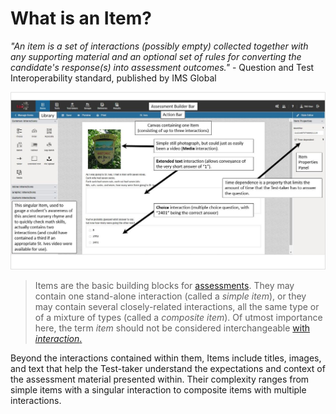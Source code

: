<!--
created_at: 2015-05-15
authors:         
    - "Ben Angel"    
--> 

# What is an Item?

*"An item is a set of interactions (possibly empty) collected together with any supporting material and an optional set of rules for converting the candidate's response(s) into assessment outcomes."* - Question and Test Interoperability standard, published by IMS Global

![Term Item](../resources/bma183.jpg)

>Items are the basic building blocks for [assessments](../terminology/what-is-a-test.md). They may contain one stand-alone interaction (called a *simple item*), or they may contain several closely-related interactions, all the same type or of a mixture of types (called a *composite item*). Of utmost importance here, the term *item* should not be considered interchangeable [with *interaction*.](../terminology/what-is-an-interaction.md) 

Beyond the interactions contained within them, Items include titles, images, and text that help the Test-taker understand the expectations and context of the assessment material presented within. Their complexity ranges from simple items with a singular interaction to composite items with multiple interactions.
